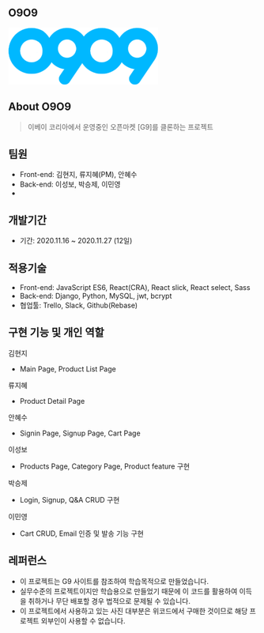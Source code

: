 ## O9O9

![](https://github.com/sungbolee/O9O9-backend/raw/master/doc/O9O9.png)

## About O9O9
> 이베이 코리아에서 운영중인 오픈마켓 [G9]를 클론하는 프로젝트

## 팀원

- Front-end: 김현지, 류지혜(PM), 안혜수
- Back-end: 이성보, 박승제, 이민영
- 
## 개발기간 

- 기간: 2020.11.16 ~ 2020.11.27 (12일)

## 적용기술

- Front-end: JavaScript ES6, React(CRA), React slick, React select, Sass
- Back-end: Django, Python, MySQL, jwt, bcrypt
- 협업툴: Trello, Slack, Github(Rebase)

## 구현 기능 및 개인 역할

김현지 

- Main Page, Product List Page

류지혜

- Product Detail Page

안혜수

- Signin Page, Signup Page, Cart Page

이성보

- Products Page, Category Page, Product feature 구현

박승제

- Login, Signup, Q&A CRUD 구현

이민영

- Cart CRUD, Email 인증 및 발송 기능 구현

## 레퍼런스

- 이 프로젝트는 G9 사이트를 참조하여 학습목적으로 만들었습니다.
- 실무수준의 프로젝트이지만 학습용으로 만들었기 때문에 이 코드를 활용하여 이득을 취하거나 무단 배포할 경우 법적으로 문제될 수 있습니다.
- 이 프로젝트에서 사용하고 있는 사진 대부분은 위코드에서 구매한 것이므로 해당 프로젝트 외부인이 사용할 수 없습니다.



